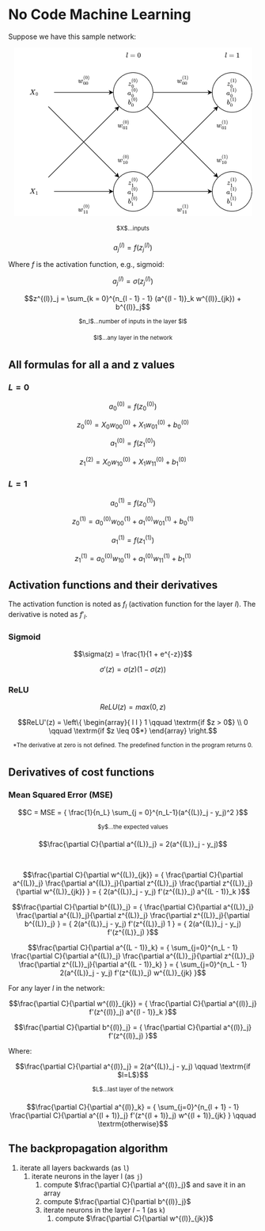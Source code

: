# No Code Machine Learning

Suppose we have this sample network:

<p align="center">
  <img alt="Sample network" src="docs/net.png">
  
  <p align="center">
    <sup>$X$...inputs</sup>
</p>
</p>

<!-- definition of the activation -->
```math
a^{(l)}_j = f(z^{(l)}_j)
```

Where $f$ is the activation function, e.g., sigmoid:

<!-- example of activation with the sigmoid activation function -->
```math
a^{(l)}_j = \sigma(z^{(l)}_j)
```

<!-- definition of z -->
```math
z^{(l)}_j = \sum_{k = 0}^{n_{l - 1} - 1} (a^{(l - 1)}_k w^{(l)}_{jk}) + b^{(l)}_j
```
<p align="center">
  <sup>$n_l$...number of inputs in the layer $l$</sup>
</p>

<p align="center">
  <sup>$l$...any layer in the network</sup>
</p>

## All formulas for all a and z values

### $L = 0$
<!-- formula for a^{(0)}_0 -->
```math
a^{(0)}_0 = f(z^{(0)}_0)
```

<!-- formula for z^{(0)}_0 -->
```math
z^{(0)}_0 = {
  X_0 w^{(0)}_{00} + 
  X_1 w^{(0)}_{01} + 
  b^{(0)}_0
}
```

<!-- formula for a^{(0)}_1 -->
```math
a^{(0)}_1 = f(z^{(0)}_1)
```

<!-- formula for z^{(L)}_1 -->
```math
z^{(2)}_1 = {
  X_0 w^{(0)}_{10} + 
  X_1 w^{(0)}_{11} + 
  b^{(0)}_1
}
```

### $L = 1$
<!-- formula for a^{(1)}_0 -->
```math
a^{(1)}_0 = f(z^{(1)}_0)
```

<!-- formula for z^{(1)}_0 -->
```math
z^{(1)}_0 = {
  a^{(0)}_0 w^{(1)}_{00} + 
  a^{(0)}_1 w^{(1)}_{01} + 
  b^{(1)}_0
}
```

<!-- formula for a^{(3)}_1 -->
```math
a^{(1)}_1 = f(z^{(1)}_1)
```

<!-- formula for z^{(3)}_1 -->
```math
z^{(1)}_1 = {
  a^{(0)}_0 w^{(1)}_{10} + 
  a^{(0)}_1 w^{(1)}_{11} + 
  b^{(1)}_1
}
```

## Activation functions and their derivatives

The activation function is noted as $f_l$ (activation function for the layer $l$). The derivative is noted as $f'_{l}$.
 
### Sigmoid

<!-- definition of sigmoid activation function -->
```math
\sigma(z) = \frac{1}{1 + e^{-z}}
```

<!-- derivative of sigmoid -->
```math
\sigma'(z) = \sigma(z)(1 - \sigma(z))
```

### ReLU

<!-- definition of relu activation function -->
```math
ReLU(z) = max(0, z)
```

<!-- derivative of relu -->
```math
ReLU'(z) = \left\{
  \begin{array}{ l l }
    1 \qquad \textrm{if $z > 0$} \\ 0 \qquad \textrm{if $z \leq 0$*}
  \end{array}
\right.
```

<p align="center">
  <sup>*The derivative at zero is not defined. The predefined function in the program returns 0.</sup>
</p>

## Derivatives of cost functions

### Mean Squared Error (MSE)

<!-- the definition of mse -->
```math
C = MSE = {
  \frac{1}{n_L}
  \sum_{j = 0}^{n_L-1}(a^{(L)}_j - y_j)^2
}
```

<p align="center">
  <sup>$y$...the expected values</sup>  
</p>

<!-- the derivative of mse -->
```math
\frac{\partial C}{\partial a^{(L)}_j} = 2(a^{(L)}_j - y_j)
```

<br>

<!-- partial derivative of C with respect to w^{(L)}_{jk} -->
```math
\frac{\partial C}{\partial w^{(L)}_{jk}} = {
  \frac{\partial C}{\partial a^{(L)}_j}
  \frac{\partial a^{(L)}_j}{\partial z^{(L)}_j}
  \frac{\partial z^{(L)}_j}{\partial w^{(L)}_{jk}}
} = {
  2(a^{(L)}_j - y_j)
  f'(z^{(L)}_j)
  a^{(L - 1)}_k
}
```

<!-- partial derivative of C with respect to b^{(L)}_j -->
```math
\frac{\partial C}{\partial b^{(L)}_j} = {
  \frac{\partial C}{\partial a^{(L)}_j}
  \frac{\partial a^{(L)}_j}{\partial z^{(L)}_j}
  \frac{\partial z^{(L)}_j}{\partial b^{(L)}_j}
} = {
  2(a^{(L)}_j - y_j)
  f'(z^{(L)}_j)
  1
} = {
  2(a^{(L)}_j - y_j)
  f'(z^{(L)}_j)
}
```

<!-- partial derivative of C with respect to a^{(L - 1)}_k -->
```math
\frac{\partial C}{\partial a^{(L - 1)}_k} = {
  \sum_{j=0}^{n_L - 1}
  \frac{\partial C}{\partial a^{(L)}_j}
  \frac{\partial a^{(L)}_j}{\partial z^{(L)}_j}
  \frac{\partial z^{(L)}_j}{\partial a^{(L - 1)}_k}
} = {
  \sum_{j=0}^{n_L - 1}
  2(a^{(L)}_j - y_j)
  f'(z^{(L)}_j)
  w^{(L)}_{jk}
}
```

For any layer $l$ in the network:

<!-- partial derivative of C with respect to w^{(l)}_{jk} -->
```math
\frac{\partial C}{\partial w^{(l)}_{jk}} = {
  \frac{\partial C}{\partial a^{(l)}_j}
  f'(z^{(l)}_j)
  a^{(l - 1)}_k
}
```

<!-- partial derivative of C with respect to b^{(l)}_j -->
```math
\frac{\partial C}{\partial b^{(l)}_j} = {
  \frac{\partial C}{\partial a^{(l)}_j}
  f'(z^{(l)}_j)
}
```

Where:

<!-- partial derivative of C with respect to a^{(l)}_j if l = L -->
```math
\frac{\partial C}{\partial a^{(l)}_j} = 2(a^{(L)}_j - y_j) \qquad 
\textrm{if $l=L$}
```

<p align="center">
  <sup>$L$...last layer of the network</sup>
</p>

<!-- partial derivative of C with respect to a^{(l)}_j if l != L -->
```math
\frac{\partial C}{\partial a^{(l)}_k} = {
  \sum_{j=0}^{n_{l + 1} - 1}
  \frac{\partial C}{\partial a^{(l + 1)}_j}
  f'(z^{(l + 1)}_j)
  w^{(l + 1)}_{jk}
} \qquad
\textrm{otherwise}
```

## The backpropagation algorithm

1) iterate all layers backwards (as `l`)
   1) iterate neurons in the layer l (as `j`)
      1) compute $\frac{\partial C}{\partial a^{(l)}_j}$ and save it in an array
      2) compute $\frac{\partial C}{\partial b^{(l)}_j}$
      3) iterate neurons in the layer $l - 1$ (as `k`)
          1) compute $\frac{\partial C}{\partial w^{(l)}_{jk}}$
